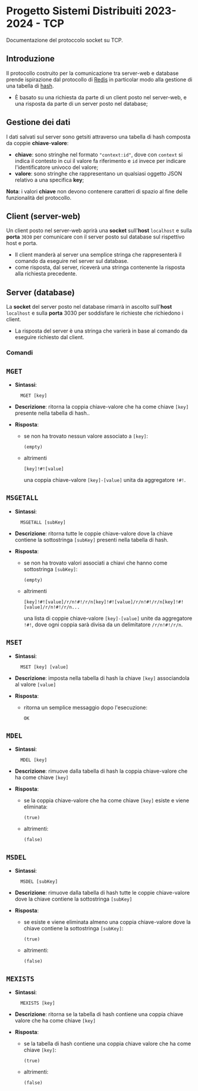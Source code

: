 # Progetto Sistemi Distribuiti 2023-2024 - TCP

Documentazione del protoccolo socket su TCP.

## Introduzione

Il protocollo costruito per la comunicazione tra server-web e database prende ispirazione dal
protocollo di [Redis](https://redis.io/docs/reference/protocol-spec/) in particolar modo alla gestione
di una tabella di [hash](https://redis.io/docs/data-types/hashes/).

- È basato su una richiesta da parte di un client posto nel server-web, e una risposta da parte di un server
posto nel database;

## Gestione dei dati

I dati salvati sul server sono getsiti attraverso una tabella di hash composta da coppie **chiave**-**valore**:
- **chiave**: sono stringhe nel formato `"context:id"`, dove con `context` si indica il contesto in cui il valore fa riferimento e 
`id` invece per indicare l'identificatore univoco del valore;
- **valore**: sono stringhe che rappresentano un qualsiasi oggetto JSON relativo a una specifica **key**;

**Nota**: i valori **chiave** non devono contenere caratteri di spazio al fine delle funzionalità del protocollo.

## Client (server-web)

Un client posto nel server-web aprirà una **socket** sull'**host** `localhost` e sulla **porta** `3030` per comunicare con il server posto 
sul database sul rispettivo host e porta.

- Il client manderà al server una semplice stringa che rappresenterà il comando da eseguire nel server sul database.
- come risposta, dal server, riceverà una stringa contenente la risposta alla richiesta precedente.

## Server (database)

La **socket** del server posto nel database rimarrà in ascolto sull'**host** `localhost` e sulla **porta** 3030 per soddisfare le richieste
che richiedono i client.

- La risposta del server è una stringa che varierà in base al comando da eseguire richiesto dal client.

### Comandi

## `MGET`

- **Sintassi**:

        MGET [key]

- **Descrizione**: ritorna la coppia chiave-valore che ha come chiave `[key]` presente nella tabella di hash..

- **Risposta**:
    - se non ha trovato nessun valore associato a `[key]`:

          (empty)

    - altrimenti

          [key]!#![value]

      una coppia chiave-valore `[key]-[value]` unita da aggregatore `!#!`.




## `MSGETALL`

- **Sintassi**:

        MSGETALL [subKey]

- **Descrizione**: ritorna tutte le coppie chiave-valore dove la chiave contiene la sottostringa `[subKey]` presenti nella tabella 
di hash.

- **Risposta**:
    - se non ha trovato valori associati a chiavi che hanno come sottostringa `[subKey]`:

          (empty)

  - altrimenti

        [key]!#![value]/r/n!#!/r/n[key]!#![value]/r/n!#!/r/n[key]!#![value]/r/n!#!/r/n...

      una lista di coppie chiave-valore `[key]-[value]` unite da aggregatore `!#!`, dove ogni coppia sarà divisa da un delimitatore
    `/r/n!#!/r/n`.




## `MSET`

- **Sintassi**:

        MSET [key] [value]

- **Descrizione**: imposta nella tabella di hash la chiave `[key]` associandola al valore `[value]`

- **Risposta**:
    - ritorna un semplice messaggio dopo l'esecuzione:

          OK

## `MDEL`

- **Sintassi**:

        MDEL [key]

- **Descrizione**: rimuove dalla tabella di hash la coppia chiave-valore che ha come chiave `[key]`

- **Risposta**:
    - se la coppia chiave-valore che ha come chiave `[key]` esiste e viene eliminata:

          (true)

  - altrimenti:

        (false)

## `MSDEL`

- **Sintassi**:

        MSDEL [subKey]

- **Descrizione**: rimuove dalla tabella di hash tutte le coppie chiave-valore dove la chiave contiene la sottostringa `[subKey]`

- **Risposta**:
    - se esiste e viene eliminata almeno una coppia chiave-valore dove la chiave contiene la sottostringa `[subKey]`:

          (true)

    - altrimenti:

          (false)

## `MEXISTS`

- **Sintassi**:

        MEXISTS [key]

- **Descrizione**: ritorna se la tabella di hash contiene una coppia chiave valore che ha come chiave `[key]`

- **Risposta**:
    - se la tabella di hash contiene una coppia chiave valore che ha come chiave `[key]`:

          (true)

    - altrimenti:

          (false)
